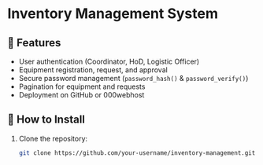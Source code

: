 # Inventory Management System

## 🔹 Features
- User authentication (Coordinator, HoD, Logistic Officer)
- Equipment registration, request, and approval
- Secure password management (`password_hash()` & `password_verify()`)
- Pagination for equipment and requests
- Deployment on GitHub or 000webhost

## 🔹 How to Install
1. Clone the repository:
   ```sh
   git clone https://github.com/your-username/inventory-management.git
